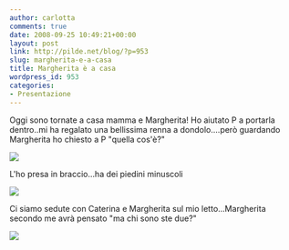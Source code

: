 ```yaml
---
author: carlotta
comments: true
date: 2008-09-25 10:49:21+00:00
layout: post
link: http://pilde.net/blog/?p=953
slug: margherita-e-a-casa
title: Margherita è a casa
wordpress_id: 953
categories:
- Presentazione
---
```


Oggi sono tornate a casa mamma e Margherita! Ho aiutato P a portarla dentro..mi ha regalato una bellissima renna a dondolo....però guardando Margherita ho chiesto a P "quella cos'è?"

[![](http://pilde.net/blog/wp-content/uploads/2008/09/acasa1.jpg)](http://None)

L'ho presa in braccio...ha dei piedini minuscoli

[![](http://pilde.net/blog/wp-content/uploads/2008/09/piedini.jpg)](http://None)

Ci siamo sedute con Caterina e Margherita sul mio letto...Margherita secondo me avrà pensato "ma chi sono ste due?"

[![](http://pilde.net/blog/wp-content/uploads/2008/09/chisonostedue.jpg)](http://None)

